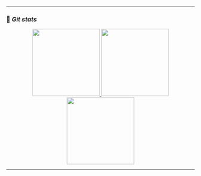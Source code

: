 <hr>

### 🔸 <b><i> Git stats</i></b>

<p align="center">
  <a href="https://github.com/tanonileandro"> 
    <img height="180em" src="https://github-readme-stats.vercel.app/api/top-langs/?username=tanonileandro&layout=compact&langs_count=10&theme=dark&hide_border=true&hide_title=true&count_private=true"/>
    <img height="180em" src="https://github-readme-stats.vercel.app/api?username=tanonileandro&theme=dark&hide_border=true&hide_title=true&show_icons=true&count_private=true"/>
    <img height="180em" src="http://github-profile-summary-cards.vercel.app/api/cards/most-commit-language?username=tanonileandro-Addict&theme=dark&hide_border=true&hide_title=true&count_private=true"/>
  </a>
</p>

<hr>
